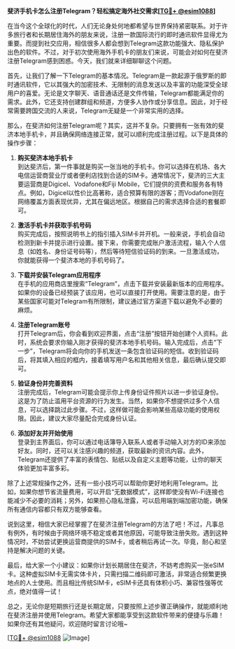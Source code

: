 **斐济手机卡怎么注册Telegram？轻松搞定海外社交需求[[TG💪+ @esim1088](https://t.me/s/esim1088)]**

在当今这个全球化的时代，人们无论身处何地都希望与世界保持紧密联系。对于许多旅行者和长期居住海外的朋友来说，注册一款国际流行的即时通讯软件显得尤为重要。而提到社交应用，相信很多人都会想到Telegram这款功能强大、隐私保护出色的软件。不过，对于初次使用海外手机卡的朋友们来说，可能会对如何在斐济注册Telegram感到困惑。今天，我们就来详细聊聊这个问题。

首先，让我们了解一下Telegram的基本情况。Telegram是一款起源于俄罗斯的即时通讯软件，它以其强大的加密技术、无限制的消息发送以及丰富的功能深受全球用户的喜爱。无论是文字聊天、语音通话还是文件传输，Telegram都能满足你的需求。此外，它还支持创建群组和频道，方便多人协作或分享信息。因此，对于经常需要跨国交流的人来说，Telegram无疑是一个非常实用的选择。

那么，在斐济如何注册Telegram呢？其实，这并不复杂。只要拥有一张有效的斐济本地手机卡，并且确保网络连接正常，就可以顺利完成注册过程。以下是具体的操作步骤：

1. **购买斐济本地手机卡**  
   到达斐济后，第一件事就是购买一张当地的手机卡。你可以选择在机场、各大电信运营商营业厅或者便利店找到合适的SIM卡。通常情况下，斐济的三大主要运营商是Digicel、Vodafone和Fiji Mobile，它们提供的资费和服务各有特点。例如，Digicel以性价比高著称，适合预算有限的游客；而Vodafone则在网络覆盖方面表现优异，尤其在偏远地区。根据自己的需求选择合适的套餐即可。

2. **激活手机卡并获取手机号码**  
   购买完成后，按照说明书上的指引插入SIM卡并开机。一般来说，手机会自动检测到新卡并提示进行设置。接下来，你需要完成账户激活流程，输入个人信息（如姓名、身份证号码等），然后等待短信验证码的到来。一旦激活成功，你就能获得一个斐济本地的手机号码了。

3. **下载并安装Telegram应用程序**  
   在手机的应用商店里搜索“Telegram”，点击下载并安装最新版本的应用程序。如果你的设备已经预装了该应用，也可以直接打开使用。需要注意的是，由于某些国家可能对Telegram有所限制，建议通过官方渠道下载以避免不必要的麻烦。

4. **注册Telegram账号**  
   打开Telegram后，你会看到欢迎界面，点击“注册”按钮开始创建个人资料。此时，系统会要求你输入刚才获得的斐济本地手机号码。输入完成后，点击“下一步”，Telegram将会向你的手机发送一条包含验证码的短信。收到验证码后，将其填入相应的框内，接着填写用户名和其他相关信息，最后确认提交即可。

5. **验证身份并完善资料**  
   注册完成后，Telegram可能会提示你上传身份证件照片以进一步验证身份。这是为了防止滥用平台资源的行为发生。当然，如果你不想提供过多个人信息，可以选择跳过此步骤。不过，这样做可能会影响某些高级功能的使用权限。因此，建议大家尽量配合完成身份认证。

6. **添加好友并开始使用**  
   登录到主界面后，你可以通过电话簿导入联系人或者手动输入对方的ID来添加好友。同时，还可以关注感兴趣的频道，获取最新的资讯内容。此外，Telegram还提供了丰富的表情包、贴纸以及自定义主题等功能，让你的聊天体验更加丰富多彩。

除了上述常规操作之外，还有一些小技巧可以帮助你更好地利用Telegram。比如，如果你想节省流量费用，可以开启“无数据模式”，这样即使没有Wi-Fi连接也能减少不必要的消耗；另外，如果担心隐私泄露，可以启用端到端加密功能，确保所有通信内容都只有双方能够查看。

说到这里，相信大家已经掌握了在斐济注册Telegram的方法了吧！不过，凡事总有例外，有时候由于网络环境不稳定或者其他原因，可能导致注册失败。遇到这种情况时，不妨尝试更换运营商提供的SIM卡，或者稍后再试一次。毕竟，耐心和坚持是解决问题的关键。

最后，给大家一个小建议：如果你计划长期居住在斐济，不妨考虑购买一张eSIM卡。这种虚拟SIM卡无需实体卡片，只需扫描二维码即可激活，非常适合频繁更换地点的人士使用。而且相比传统SIM卡，eSIM卡还具有体积小巧、兼容性强等优点，绝对值得一试！

总之，无论你是短期旅行还是长期定居，只要按照上述步骤正确操作，就能顺利地在斐济注册并使用Telegram。希望大家都能享受到这款软件带来的便捷与乐趣！如果你还有其他疑问，欢迎随时留言讨论哦~

[[TG💪+ @esim1088](https://t.me/s/esim1088) ![Image](https://i.postimg.cc/4NQfJmqS/Snipaste-2025-05-13-00-14-12.png)]
